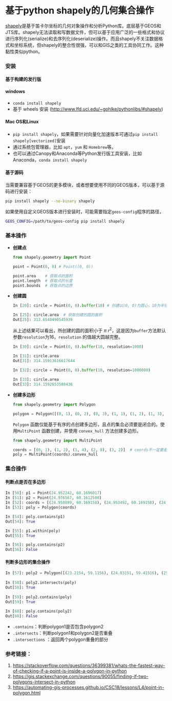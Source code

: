 # 基于python shapely的几何集合操作


[shapely](https://github.com/Toblerity/Shapely)是基于笛卡尔坐标的几何对象操作和分析Python库。底层基于GEOS和JTS库。shapely无法读取和写数据文件，但可以基于应用广泛的一些格式和协议进行序列化(serialize)和去序列化(deserialize)操作。而且shapely不关注数据格式和坐标系统，但shapely的整合性很强，可以和GIS之类的工具协同工作。这种黏性类似python。

### 安装
#### 基于构建的发行版
#### windows

* `conda install shapely`
* 基于 wheels 安装 (<http://www.lfd.uci.edu/~gohlke/pythonlibs/#shapely>)

#### Mac OS和Linux

* `pip install shapely`，如果需要针对向量化加速版本可通过`pip install shapely[vectorized]`安装
* 通过系统包管理器，比如 `apt`，`yum` 和 `Homebrew`等。
* 也可以通过Canopy和Anaconda等Python发行版工具安装，比如Anaconda，`conda install shapely`

####  基于源码

当需要兼容基于GEOS的更多模块，或者想要使用不同的GEOS版本，可以基于源码进行安装：

```bash
pip install shapely --no-binary shapely
```

如果使用自定义GEOS版本进行安装时，可能需要指定`geos-config`程序的路径，

```bash
GEOS_CONFIG=/path/to/geos-config pip install shapely
```

### 基本操作

* **创建点**

  ```python
  from shapely.geometry import Point
  
  point = Point(0, 0) # Point((0, 0))
  
  point.area    # 获取点的面积
  point.length  # 获取点的长度
  point.bounds  # 获取点的边界
  ```

* **创建圆**

  ```python
  In [20]: circle = Point(0, 0).buffer(10) # 创建以(0, 0)为圆心，10为半径的圆
  
  In [25]: circle.area  # 获取创建的圆的面积
  Out[25]: 313.6548490545939
  ```

  从上述结果可以看出，所创建的圆的面积小于 $\pi$ $r^2$，这是因为`buffer`方法默认参数`resolution`为16，`resolution` 的值越大圆越完整。

  ```python
  In [30]: circle = Point(0, 0).buffer(10, resolution=1000)
  
  In [31]: circle.area
  Out[31]: 314.15913616617644
      
  In [32]: circle = Point(0, 0).buffer(10, resolution=1000000)
  
  In [33]: circle.area
  Out[33]: 314.1592653588436
  ```

* **创建多边形**

  ```python
  from shapely.geometry import Polygon
  
  polygon = Polygon([(0, 1), (0, 2), (0, 3), (1, 1), (1, 2), (1, 3), (0, 3)])
  ```

  `Polygon` 函数仅能基于有序的点创建多边形，且点的集合必须要是闭合的。使用`MultiPoint` 函数创建，并使用 `convex_hull` 方法创建多边形。

  ```python
  from shapely.geometry import MultiPoint
  
  coords = [(0, 1), (1, 2), (1, 4), (2, 0), (3, 2)]  # coords不一定要是闭合点集合
  poly = MultiPoint(coords).convex_hull
  ```

### 集合操作

#### 判断点是否在多边形

```python
In [50]: p1 = Point(24.952242, 60.1696017)
In [51]: p2 = Point(24.976567, 60.1612500)
In [52]: coords = [(24.950899, 60.169158), (24.953492, 60.169158), (24.953510, 60.170104), (24.950958, 60.169990)]
In [53]: poly = Polygon(coords)

In [54]: poly.contains(p1)
Out[54]: True

In [55]: p1.within(poly)
Out[55]: True

In [56]: poly.contains(p2)
Out[56]: False
```

#### 判断多边形的集合操作

```python
In [57]: poly2 = Polygon([(23.2154, 59.1156), (24.83151, 59.41516), (25.11667, 60.311561), (24.16178, 60.13315)] )
    
In [58]: poly2.intersects(poly)
Out[58]: True
    
In [59]: poly2.contains(poly)
Out[59]: True
    
In [60]: poly.contains(poly2)
Out[60]: False
```

* `.contains`：判断polygon1是否包含polygon2
* `.intersects`：判断polygon1和polygon2是否重叠
* `.intersections` ：返回两个polygon重叠的部分

### 参考链接：
1. https://stackoverflow.com/questions/36399381/whats-the-fastest-way-of-checking-if-a-point-is-inside-a-polygon-in-python
2. https://gis.stackexchange.com/questions/90055/finding-if-two-polygons-intersect-in-python
3. https://automating-gis-processes.github.io/CSC18/lessons/L4/point-in-polygon.html


